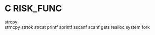 # C RISK_FUNC

strcpy <br>
strncpy
strtok
strcat
printf
sprintf
sscanf
scanf
gets
realloc
system
fork


